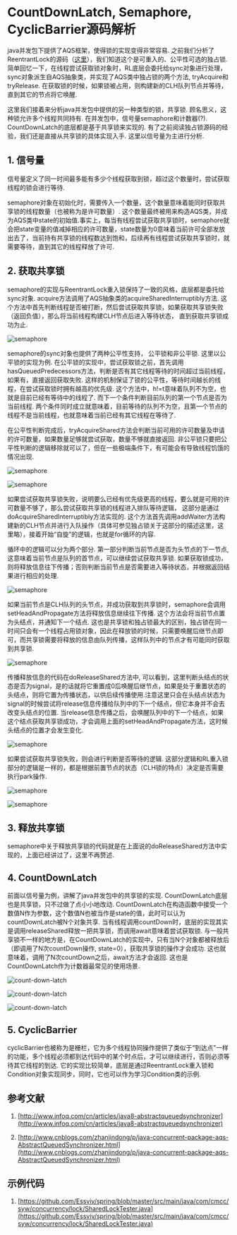 # CountDownLatch, Semaphore, CyclicBarrier源码解析
java并发包下提供了AQS框架，使得锁的实现变得非常容易. 之前我们分析了ReentrantLock的源码（[这里](https://github.com/Essviv/blogs/blob/master/%E5%A4%9A%E7%BA%BF%E7%A8%8B/juc/AQS%E6%A1%86%E6%9E%B6/AQS%E6%A1%86%E6%9E%B6%E6%BA%90%E7%A0%81%E8%A7%A3%E6%9E%90.md)），我们知道这个是可重入的、公平性可选的独占锁. 简单回忆一下，在线程尝试获取锁对象时，RL底层会委托给sync对象进行处理，sync对象派生自AQS抽象类，并实现了AQS类中独占锁的两个方法, tryAcquire和tryRelease. 在获取锁的时候，如果锁被占用，则构建新的CLH队列节点并等待，直到其它的节点将它唤醒. 

这里我们接着来分析java并发包中提供的另一种类型的锁，共享锁. 顾名思义，这种锁允许多个线程共同持有. 在并发包中，信号量semaphore和计数器(?). CountDownLatch的底层都是基于共享锁来实现的. 有了之前阅读独占锁源码的经验，我们还是直接从共享锁的具体实现入手. 这里以信号量为主进行分析.

## 1. 信号量

信号量定义了同一时间最多能有多少个线程获取到锁，超过这个数量时，尝试获取线程的锁会进行等待. 

semaphore对象在初始化时，需要传入一个数量，这个数量意味着能同时获取共享锁的线程数量（也被称为是许可数量）. 这个数量最终被用来构造AQS类，并成为AQS类中state的初始值.事实上，每当有线程尝试获取共享锁时，semaphore就会把state变量的值减掉相应的许可数量，state数量为0意味着当前许可全部发放出去了，当前持有共享锁的线程数达到饱和，后续再有线程尝试获取共享锁时，就需要等待，直到其它的线程释放了许可.

## 2. 获取共享锁

semaphore的实现与ReentrantLock重入锁保持了一致的风格，底层都是委托给sync对象. acquire方法调用了AQS抽象类的acquireSharedInterruptibly方法. 这个方法中首先判断线程是否被打断，然后尝试获取共享锁，如果获取共享锁失败（返回负值），那么将当前线程构建CLH节点后进入等待状态， 直到获取共享锁成功为止.

![semaphore](https://github.com/Essviv/images/blob/master/semaphore.jpg?raw=true)

semaphore的sync对象也提供了两种公平性支持， 公平锁和非公平锁. 这里以公平锁的实现为例. 在公平锁的实现中，尝试获取锁之前，首先调用hasQueuedPredecessors方法，判断是否有其它线程等待的时间超过当前线程，如果有，直接返回获取失败. 这样的机制保证了锁的公平性，等待时间越长的线程，在尝试获取锁时拥有越高的优先级. 这个方法中，h!=t意味着队列不为空，也就是目前已经有等待中的线程了. 而下一个条件判断目前队列的第一个节点是否为当前线程. 两个条件同时成立就意味着，目前等待的队列不为空，且第一个节点的线程不是当前线程，也就意味着当前已经有其它线程在等待了. 

在公平性判断完成后，tryAcquireShared方法会判断当前可用的许可数量及申请的许可数量，如果数量足够就尝试获取，数量不够就直接返回. 非公平锁只要把公平性判断的逻辑移除就可以了，但在一些极端条件下，有可能会有导致线程饥饿的情况出现.

![semaphore](https://github.com/Essviv/images/blob/master/semaphore-2.png?raw=true)

![semaphore](https://github.com/Essviv/images/blob/master/semaphore-3.png?raw=true)

如果尝试获取共享锁失败，说明要么已经有优先级更高的线程，要么就是可用的许可数量不够了，那么尝试获取共享锁的线程进入排队等待逻辑， 这部分是通过doAcquireSharedInterruptibly方法实现的. 这个方法首先调用addWaiter方法构建新的CLH节点并进行入队操作（具体可参见独占锁关于这部分的描述这里，这里略），接着开始“自旋”的逻辑，也就是for循环的内容. 

循环中的逻辑可以分为两个部分. 第一部分判断当前节点是否为头节点的下一节点, 这意味着当前节点是队列的首节点，可以继续尝试获取共享锁. 如果获取锁成功，则将释放信息往下传播；否则判断当前节点是否需要进入等待状态，并根据返回结果进行相应的处理.

![semaphore](https://github.com/Essviv/images/blob/master/semaphore-4.png?raw=true)

如果当前节点是CLH队列的头节点，并成功获取到共享锁时，semaphore会调用setHeadAndPropagate方法将释放信息继续往下传播. 这个方法会将当前节点置为头结点，并通知下一个结点. 这也是共享锁和独占锁最大的区别，独占锁在同一时间只会有一个线程占用锁对象，因此在释放锁的时候，只需要唤醒后继节点即可，而共享锁需要将释放的信息由队列传播，这样队列中的节点才有可能同时获取到共享锁. 

![semaphore](https://github.com/Essviv/images/blob/master/semaphore-5.png?raw=true)

传播释放信息的代码在doReleaseShared方法中, 可以看到，这里判断头结点的状态是否为signal，是的话就将它重置成0后唤醒后继节点，如果是处于重置状态的头结点，则将它置为传播状态，以供后续传播使用.注意这里只会在头结点状态为signal的时候尝试将release信息传播给队列中的下一个结点，但它本身并不会去改变头结点的位置. 当release信息传播之后，会唤醒队列中的下一个结点，如果这个结点获取共享锁成功，才会调用上面的setHeadAndPropagate方法，这时候头结点的位置才会发生变化.

![semaphore](https://github.com/Essviv/images/blob/master/semaphore-6.png?raw=true)

如果尝试获取共享锁失败，则会进行判断是否等待的逻辑. 这部分逻辑和RL重入锁部分的逻辑是一样的，都是根据前置节点的状态（CLH锁的特点）决定是否需要执行park操作.

![semaphore](https://github.com/Essviv/images/blob/master/semaphore-7.png?raw=true)

![semaphore](https://github.com/Essviv/images/blob/master/semaphore-8.png?raw=true)

## 3. 释放共享锁

semaphore中关于释放共享锁的代码就是在上面说的doReleaseShared方法中实现的，上面已经讲过了，这里不再赘述.

## 4. CountDownLatch

前面以信号量为例，讲解了java并发包中的共享锁的实现. CountDownLatch底层也是共享锁，只不过做了点小小地改动. CountDownLatch在构造函数中接受一个数值N作为参数，这个数值N也被当作是state的值，此时可以认为countDownLatch被N个对象共享. 当有线程调用countDown时，底层的实现其实是调用releaseShared释放一把共享锁，而调用await意味着尝试获取锁. 与一般共享锁不一样的地方是，在CountDownLatch的实现中，只有当N个对象都被释放后（即调用了N次countDown操作, state=0），获取共享锁的操作才会成功. 这也就意味着，调用了N次countDown之后，await方法才会返回. 这也是CountDownLatch作为计数器最常见的使用场景.

![count-down-latch](https://github.com/Essviv/images/blob/master/count-down-latch.png?raw=true)

![count-down-latch](https://github.com/Essviv/images/blob/master/count-down-latch-2.png?raw=true)

![count-down-latch](https://github.com/Essviv/images/blob/master/count-down-latch-3.png?raw=true)

## 5. CyclicBarrier

cyclicBarrier也被称为是栅栏，它为多个线程协同操作提供了类似于“到达点”一样的功能，多个线程必须都到达代码中的某个时点后，才可以继续进行，否则必须等待其它线程的到达. 它的实现比较简单，底层是通过ReentrantLock重入锁和Condition对象实现同步，同时，它也可以作为学习Condition类的示例.

## 参考文献

1. [http://www.infoq.com/cn/articles/java8-abstractqueuedsynchronizer](http://www.infoq.com/cn/articles/java8-abstractqueuedsynchronizer)

2. [http://www.cnblogs.com/zhanjindong/p/java-concurrent-package-aqs-AbstractQueuedSynchronizer.html](http://www.cnblogs.com/zhanjindong/p/java-concurrent-package-aqs-AbstractQueuedSynchronizer.html)

## 示例代码

1. [https://github.com/Essviv/spring/blob/master/src/main/java/com/cmcc/syw/concurrency/lock/SharedLockTester.java](https://github.com/Essviv/spring/blob/master/src/main/java/com/cmcc/syw/concurrency/lock/SharedLockTester.java)